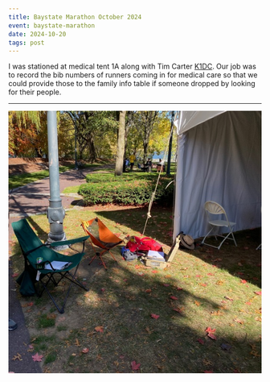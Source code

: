 ```yaml
---
title: Baystate Marathon October 2024
event: baystate-marathon
date: 2024-10-20
tags: post
---
```


I was stationed at medical tent 1A along with Tim Carter [K1DC]. Our job was to record the bib numbers of runners coming in for medical care so that we could provide those to the family info table if someone dropped by looking for their people.

[k1dc]: https://www.qrz.com/db/K1DC

---

![A picture of my station at the medical tent](station.jpg)
